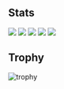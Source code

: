<!-- <p align="left"> -->
  <!-- 内容が増えたら公開する -->
  <!-- <a href="https://github.com/r-sugi">
    <img height="20" src="https://komarev.com/ghpvc/?username=r-sugi" />
  </a>
  <a href="https://github.com/r-sugi">
    <img height="20" src="https://img.shields.io/github/followers/r-sugi?label=follow&logo=github&style=flat" />
  </a> -->

  <!-- qiita -->
  <!-- <a href="http://qiita.com/r-sugi">
    <img height="20" src="https://qiita-badge.apiapi.app/s/r-sugi/posts.svg" />
  </a>
  <a href="http://qiita.com/r-sugi">
    <img height="20" src="https://qiita-badge.apiapi.app/s/r-sugi/contributions.svg" />
  </a> -->

  <!-- 内容が増えたら公開する -->
  <!-- <a href="https://zenn.dev/rsugi">
    <img height="20" src="https://badgen.org/img/zenn/rsugi/articles?style=plastic" />
  </a> -->
<!-- </p> -->

## Stats
![](http://github-profile-summary-cards.vercel.app/api/cards/profile-details?username=r-sugi&theme=gruvbox)
![](http://github-profile-summary-cards.vercel.app/api/cards/repos-per-language?username=r-sugi&theme=gruvbox)
![](http://github-profile-summary-cards.vercel.app/api/cards/most-commit-language?username=r-sugi&theme=gruvbox)
![](http://github-profile-summary-cards.vercel.app/api/cards/stats?username=r-sugi&theme=gruvbox)
![](http://github-profile-summary-cards.vercel.app/api/cards/productive-time?username=r-sugi&theme=gruvbox&utcOffset=9)

## Trophy
![trophy](https://github-profile-trophy.vercel.app/?username=r-sugi&theme=gruvbox)
